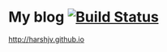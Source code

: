 # My blog [![Build Status](https://travis-ci.org/harshjv/harshjv.github.io.svg?branch=master)](https://travis-ci.org/harshjv/harshjv.github.io)

<http://harshjv.github.io>
